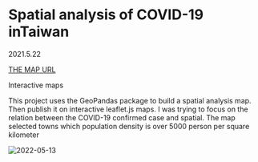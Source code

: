 # Spatial analysis of COVID-19 inTaiwan
2021.5.22 

[THE MAP URL](https://DechainJheng.github.io/Spatial-analysis-of-COVID-19-in-Taiwan-2021.5/Covid19_TW_20210522.html)




Interactive maps

This project uses the GeoPandas package to build a spatial analysis map. Then publish it on interactive leaflet.js maps. I was trying to focus on the relation between the COVID-19 confirmed case and spatial. The map selected towns which population density is over 5000 person per square kilometer

![ 2022-05-13 ](https://user-images.githubusercontent.com/80818606/168201992-bccea70f-8fcf-4e97-a1b6-a47d8b014656.png)
